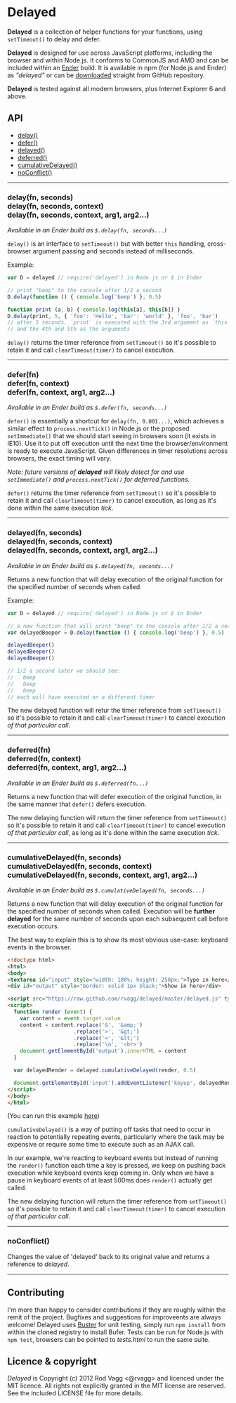 # Delayed

**Delayed** is a collection of helper functions for your functions, using `setTimeout()` to delay and defer.

**Delayed** is designed for use across JavaScript platforms, including the browser and within Node.js. It conforms to CommonJS and AMD and can be included within an [Ender](http://ender.no.de) build. It is available in npm (for Node.js and Ender) as *"delayed"* or can be [downloaded](https://raw.github.com/rvagg/delayed/master/delayed.js) straight from GitHub repository.

**Delayed** is tested against all modern browsers, plus Internet Explorer 6 and above.

## API

 * [delay()](#delay)
 * [defer()](#defer)
 * [delayed()](#delayed)
 * [deferred()](#deferred)
 * [cumulativeDelayed()](#cumulativeDelayed)
 * [noConflict()](#noConflict)

---------------------------------------------

<a name="delay"></a>
### delay(fn, seconds)<br/>delay(fn, seconds, context)<br/>delay(fn, seconds, context, arg1, arg2...)

*Available in an Ender build as `$.delay(fn, seconds...)`*

`delay()` is an interface to `setTimeout()` but with better `this` handling, cross-browser argument passing and seconds instead of milliseconds.

Example:

```js
var D = delayed // require('delayed') in Node.js or $ in Ender

// print "beep" to the console after 1/2 a second
D.delay(function () { console.log('beep') }, 0.5)

function print (a, b) { console.log(this[a], this[b]) }
D.delay(print, 5, { 'foo': 'Hello', 'bar': 'world' }, 'foo', 'bar')
// after 5 seconds, `print` is executed with the 3rd argument as `this`
// and the 4th and 5th as the arguments
```

`delay()` returns the timer reference from `setTimeout()` so it's possible to retain it and call `clearTimeout(timer)` to cancel execution.

---------------------------------------------

<a name="defer"></a>
### defer(fn)<br/>defer(fn, context)<br/>defer(fn, context, arg1, arg2...)

*Available in an Ender build as `$.defer(fn, seconds...)`*

`defer()` is essentially a shortcut for `delay(fn, 0.001...)`, which achieves a similar effect to `process.nextTick()` in Node.js or the proposed `setImmediate()` that we should start seeing in browsers soon (it exists in IE10). Use it to put off execution until the next time the browser/environment is ready to execute JavaScript. Given differences in timer resolutions across browsers, the exact timing will vary.

*Note: future versions of **delayed** will likely detect for and use `setImmediate()` and `process.nextTick()` for deferred functions.*

`defer()` returns the timer reference from `setTimeout()` so it's possible to retain it and call `clearTimeout(timer)` to cancel execution, as long as it's done within the same execution *tick*.

---------------------------------------------

<a name="delayed"></a>
### delayed(fn, seconds)<br/>delayed(fn, seconds, context)<br/>delayed(fn, seconds, context, arg1, arg2...)

*Available in an Ender build as `$.delayed(fn, seconds...)`*

Returns a new function that will delay execution of the original function for the specified number of seconds when called.

Example:

```js
var D = delayed // require('delayed') in Node.js or $ in Ender

// a new function that will print "beep" to the console after 1/2 a second when called
var delayedBeeper = D.delay(function () { console.log('beep') }, 0.5)

delayedBeeper()
delayedBeeper()
delayedBeeper()

// 1/2 a second later we should see:
//   beep
//   beep
//   beep
// each will have executed on a different timer
```

The new delayed function will retur the timer reference from `setTimeout()` so it's possible to retain it and call `clearTimeout(timer)` to cancel execution *of that particular call*.

---------------------------------------------

<a name="deferred"></a>
### deferred(fn)<br/>deferred(fn, context)<br/>deferred(fn, context, arg1, arg2...)

*Available in an Ender build as `$.deferred(fn...)`*

Returns a new function that will defer execution of the original function, in the same manner that `defer()` defers execution.

The new delaying function will return the timer reference from `setTimeout()` so it's possible to retain it and call `clearTimeout(timer)` to cancel execution *of that particular call*, as long as it's done within the same execution *tick*.

---------------------------------------------

<a name="cumulativeDelayed"></a>
### cumulativeDelayed(fn, seconds)<br/>cumulativeDelayed(fn, seconds, context)<br/>cumulativeDelayed(fn, seconds, context, arg1, arg2...)

*Available in an Ender build as `$.cumulativeDelayed(fn, seconds...)`*

Returns a new function that will delay execution of the original function for the specified number of seconds when called. Execution will be **further delayed** for the same number of seconds upon each subsequent call before execution occurs.

The best way to explain this is to show its most obvious use-case: keyboard events in the browser.

```html
<!doctype html>
<html>
<body>
<textarea id="input" style="width: 100%; height: 250px;">Type in here</textarea>
<div id="output" style="border: solid 1px black;">Show in here</div>

<script src="https://raw.github.com/rvagg/delayed/master/delayed.js" type="text/javascript"></script>
<script>
  function render (event) {
    var content = event.target.value
    content = content.replace('&', '&amp;')
                     .replace('>', '&gt;')
                     .replace('<', '&lt;')
                     .replace('\n', '<br>')
    document.getElementById('output').innerHTML = content
  }

  var delayedRender = delayed.cumulativeDelayed(render, 0.5)

  document.getElementById('input').addEventListener('keyup', delayedRender)
</script>
</body>
</html>
```

(You can run this example [here](https://github.com/rvagg/delayed/cumulativeDelayed.html))

`cumulativeDelayed()` is a way of putting off tasks that need to occur in reaction to potentially repeating events, particularly where the task may be expensive or require some time to execute such as an AJAX call.

In our example, we're reacting to keyboard events but instead of running the `render()` function each time a key is pressed, we keep on pushing back execution while keyboard events keep coming in. Only when we have a pause in keyboard events of at least 500ms does `render()` actually get called.

The new delaying function will return the timer reference from `setTimeout()` so it's possible to retain it and call `clearTimeout(timer)` to cancel execution *of that particular call*.

---------------------------------------------

<a name="noConflict"></a>
### noConflict()

Changes the value of 'delayed' back to its original value and returns a reference to *delayed*.

---------------------------------------------

## Contributing

I'm more than happy to consider contributions if they are roughly within the remit of the project. Bugfixes and suggestions for improveents are always welcome! Delayed uses [Buster](http://busterjs.org) for unit testing, simply run `npm install` from within the cloned registry to install Bufer. Tests can be run for Node.js with `npm test`, browsers can be pointed to *tests.html* to run the same suite.

## Licence & copyright

*Delayed* is Copyright (c) 2012 Rod Vagg <@rvagg> and licenced under the MIT licence. All rights not explicitly granted in the MIT license are reserved. See the included LICENSE file for more details.
